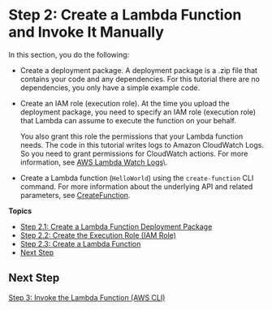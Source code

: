 # Step 2: Create a Lambda Function and Invoke It Manually<a name="with-userapp-walkthrough-custom-events-create-test-function"></a>

In this section, you do the following:
+ Create a deployment package\. A deployment package is a \.zip file that contains your code and any dependencies\. For this tutorial there are no dependencies, you only have a simple example code\.
+ Create an IAM role \(execution role\)\. At the time you upload the deployment package, you need to specify an IAM role \(execution role\) that Lambda can assume to execute the function on your behalf\. 

  You also grant this role the permissions that your Lambda function needs\. The code in this tutorial writes logs to Amazon CloudWatch Logs\. So you need to grant permissions for CloudWatch actions\. For more information, see [AWS Lambda Watch Logs](https://console.aws.amazon.com/cloudwatch/home?region=us-east-1#logs:)\.
+ Create a Lambda function \(`HelloWorld`\) using the `create-function` CLI command\. For more information about the underlying API and related parameters, see [CreateFunction](API_CreateFunction.md)\.

**Topics**
+ [Step 2\.1: Create a Lambda Function Deployment Package](with-userapp-walkthrough-custom-events-create-nodejs-function.md)
+ [Step 2\.2: Create the Execution Role \(IAM Role\)](with-userapp-walkthrough-custom-events-create-iam-role.md)
+ [Step 2\.3: Create a Lambda Function](with-userapp-walkthrough-custom-events-upload.md)
+ [Next Step](#with-userapp-walkthrough-custom-events-upload-next-step)

## Next Step<a name="with-userapp-walkthrough-custom-events-upload-next-step"></a>

 [Step 3: Invoke the Lambda Function \(AWS CLI\)](with-userapp-walkthrough-custom-events-invoke.md)